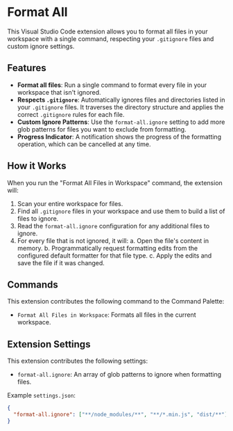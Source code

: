 # Format All

This Visual Studio Code extension allows you to format all files in your workspace with a single command, respecting your `.gitignore` files and custom ignore settings.

## Features

- **Format all files**: Run a single command to format every file in your workspace that isn't ignored.
- **Respects `.gitignore`**: Automatically ignores files and directories listed in your `.gitignore` files. It traverses the directory structure and applies the correct `.gitignore` rules for each file.
- **Custom Ignore Patterns**: Use the `format-all.ignore` setting to add more glob patterns for files you want to exclude from formatting.
- **Progress Indicator**: A notification shows the progress of the formatting operation, which can be cancelled at any time.

## How it Works

When you run the "Format All Files in Workspace" command, the extension will:

1.  Scan your entire workspace for files.
2.  Find all `.gitignore` files in your workspace and use them to build a list of files to ignore.
3.  Read the `format-all.ignore` configuration for any additional files to ignore.
4.  For every file that is not ignored, it will:
    a. Open the file's content in memory.
    b. Programmatically request formatting edits from the configured default formatter for that file type.
    c. Apply the edits and save the file if it was changed.

## Commands

This extension contributes the following command to the Command Palette:

- `Format All Files in Workspace`: Formats all files in the current workspace.

## Extension Settings

This extension contributes the following settings:

- `format-all.ignore`: An array of glob patterns to ignore when formatting files.

Example `settings.json`:

```json
{
  "format-all.ignore": ["**/node_modules/**", "**/*.min.js", "dist/**"]
}
```
